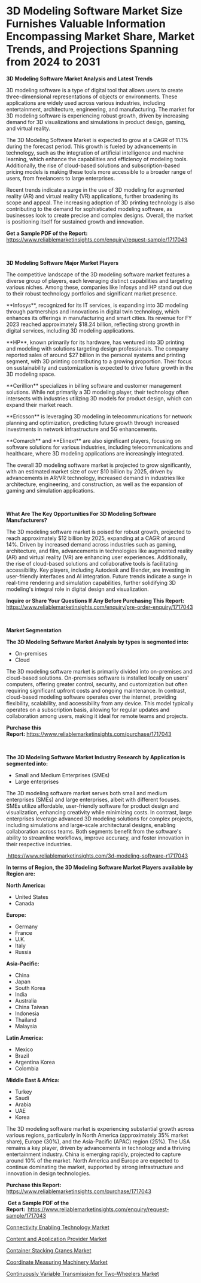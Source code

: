 <p><h1>3D Modeling Software Market Size Furnishes Valuable Information Encompassing Market Share, Market Trends, and Projections Spanning from 2024 to 2031</h1></p><p><strong>3D Modeling Software Market Analysis and Latest Trends</strong></p>
<p><p>3D modeling software is a type of digital tool that allows users to create three-dimensional representations of objects or environments. These applications are widely used across various industries, including entertainment, architecture, engineering, and manufacturing. The market for 3D modeling software is experiencing robust growth, driven by increasing demand for 3D visualizations and simulations in product design, gaming, and virtual reality.</p><p>The 3D Modeling Software Market is expected to grow at a CAGR of 11.1% during the forecast period. This growth is fueled by advancements in technology, such as the integration of artificial intelligence and machine learning, which enhance the capabilities and efficiency of modeling tools. Additionally, the rise of cloud-based solutions and subscription-based pricing models is making these tools more accessible to a broader range of users, from freelancers to large enterprises.</p><p>Recent trends indicate a surge in the use of 3D modeling for augmented reality (AR) and virtual reality (VR) applications, further broadening its scope and appeal. The increasing adoption of 3D printing technology is also contributing to the demand for sophisticated modeling software, as businesses look to create precise and complex designs. Overall, the market is positioning itself for sustained growth and innovation.</p></p>
<p><strong>Get a Sample PDF of the Report:&nbsp;</strong> <a href="https://www.reliablemarketinsights.com/enquiry/request-sample/1717043?utm_campaign=1340&utm_medium=2&utm_source=Github&utm_content=ia&utm_term=10102024&utm_id=3d-modeling-software">https://www.reliablemarketinsights.com/enquiry/request-sample/1717043</a></p>
<p>&nbsp;</p>
<p><strong>3D Modeling Software Major Market Players</strong></p>
<p><p>The competitive landscape of the 3D modeling software market features a diverse group of players, each leveraging distinct capabilities and targeting various niches. Among these, companies like Infosys and HP stand out due to their robust technology portfolios and significant market presence.</p><p>**Infosys**, recognized for its IT services, is expanding into 3D modeling through partnerships and innovations in digital twin technology, which enhances its offerings in manufacturing and smart cities. Its revenue for FY 2023 reached approximately $18.24 billion, reflecting strong growth in digital services, including 3D modeling applications.</p><p>**HP**, known primarily for its hardware, has ventured into 3D printing and modeling with solutions targeting design professionals. The company reported sales of around $27 billion in the personal systems and printing segment, with 3D printing contributing to a growing proportion. Their focus on sustainability and customization is expected to drive future growth in the 3D modeling space.</p><p>**Cerillion** specializes in billing software and customer management solutions. While not primarily a 3D modeling player, their technology often intersects with industries utilizing 3D models for product design, which can expand their market reach. </p><p>**Ericsson** is leveraging 3D modeling in telecommunications for network planning and optimization, predicting future growth through increased investments in network infrastructure and 5G enhancements.</p><p>**Comarch** and **Elinext** are also significant players, focusing on software solutions for various industries, including telecommunications and healthcare, where 3D modeling applications are increasingly integrated.</p><p>The overall 3D modeling software market is projected to grow significantly, with an estimated market size of over $10 billion by 2025, driven by advancements in AR/VR technology, increased demand in industries like architecture, engineering, and construction, as well as the expansion of gaming and simulation applications.</p></p>
<p>&nbsp;</p>
<p><strong>What Are The Key Opportunities For 3D Modeling Software Manufacturers?</strong></p>
<p><p>The 3D modeling software market is poised for robust growth, projected to reach approximately $12 billion by 2025, expanding at a CAGR of around 14%. Driven by increased demand across industries such as gaming, architecture, and film, advancements in technologies like augmented reality (AR) and virtual reality (VR) are enhancing user experiences. Additionally, the rise of cloud-based solutions and collaborative tools is facilitating accessibility. Key players, including Autodesk and Blender, are investing in user-friendly interfaces and AI integration. Future trends indicate a surge in real-time rendering and simulation capabilities, further solidifying 3D modeling's integral role in digital design and visualization.</p></p>
<p><strong>Inquire or Share Your Questions If Any Before Purchasing This Report:</strong> <a href="https://www.reliablemarketinsights.com/enquiry/pre-order-enquiry/1717043?utm_campaign=1340&utm_medium=2&utm_source=Github&utm_content=ia&utm_term=10102024&utm_id=3d-modeling-software">https://www.reliablemarketinsights.com/enquiry/pre-order-enquiry/1717043</a></p>
<p>&nbsp;</p>
<p><strong>Market Segmentation</strong></p>
<p><strong>The 3D Modeling Software Market Analysis by types is segmented into:</strong></p>
<p><ul><li>On-premises</li><li>Cloud</li></ul></p>
<p><p>The 3D modeling software market is primarily divided into on-premises and cloud-based solutions. On-premises software is installed locally on users' computers, offering greater control, security, and customization but often requiring significant upfront costs and ongoing maintenance. In contrast, cloud-based modeling software operates over the internet, providing flexibility, scalability, and accessibility from any device. This model typically operates on a subscription basis, allowing for regular updates and collaboration among users, making it ideal for remote teams and projects.</p></p>
<p><strong>Purchase this Report:&nbsp;</strong><a href="https://www.reliablemarketinsights.com/purchase/1717043?utm_campaign=1340&utm_medium=2&utm_source=Github&utm_content=ia&utm_term=10102024&utm_id=3d-modeling-software">https://www.reliablemarketinsights.com/purchase/1717043</a></p>
<p>&nbsp;</p>
<p><strong>The 3D Modeling Software Market Industry Research by Application is segmented into:</strong></p>
<p><ul><li>Small and Medium Enterprises (SMEs)</li><li>Large enterprises</li></ul></p>
<p><p>The 3D modeling software market serves both small and medium enterprises (SMEs) and large enterprises, albeit with different focuses. SMEs utilize affordable, user-friendly software for product design and visualization, enhancing creativity while minimizing costs. In contrast, large enterprises leverage advanced 3D modeling solutions for complex projects, including simulations and large-scale architectural designs, enabling collaboration across teams. Both segments benefit from the software's ability to streamline workflows, improve accuracy, and foster innovation in their respective industries.</p></p>
<p><a href="https://www.reliablemarketinsights.com/3d-modeling-software-r1717043?utm_campaign=1340&utm_medium=2&utm_source=Github&utm_content=ia&utm_term=10102024&utm_id=3d-modeling-software">&nbsp;https://www.reliablemarketinsights.com/3d-modeling-software-r1717043</a></p>
<p><strong>In terms of Region, the 3D Modeling Software Market Players available by Region are:</strong></p>
<p>
    <p> <strong> North America: </strong>
        <ul>
            <li>United States</li>
            <li>Canada</li>
        </ul>
        </p> 
    <p> <strong> Europe: </strong>
        <ul>
            <li>Germany</li>
            <li>France</li>
            <li>U.K.</li>
            <li>Italy</li>
            <li>Russia</li>
        </ul>
        </p> 
    <p> <strong> Asia-Pacific: </strong>
        <ul>
            <li>China</li>
            <li>Japan</li>
            <li>South Korea</li>
            <li>India</li>
            <li>Australia</li>
            <li>China Taiwan</li>
            <li>Indonesia</li>
            <li>Thailand</li>
            <li>Malaysia</li>
        </ul>
        </p> 
    <p> <strong> Latin America: </strong>
        <ul>
            <li>Mexico</li>
            <li>Brazil</li>
            <li>Argentina Korea</li>
            <li>Colombia</li>
        </ul>
        </p> 
    <p> <strong> Middle East & Africa: </strong>
        <ul>
            <li>Turkey</li>
            <li>Saudi</li>
            <li>Arabia</li>
            <li>UAE</li>
            <li>Korea</li>
        </ul>
    </p>
    </p>
<p><p>The 3D modeling software market is experiencing substantial growth across various regions, particularly in North America (approximately 35% market share), Europe (30%), and the Asia-Pacific (APAC) region (25%). The USA remains a key player, driven by advancements in technology and a thriving entertainment industry. China is emerging rapidly, projected to capture around 10% of the market. North America and Europe are expected to continue dominating the market, supported by strong infrastructure and innovation in design technologies.</p></p>
<p><strong>Purchase this Report: </strong><a href="https://www.reliablemarketinsights.com/purchase/1717043?utm_campaign=1340&utm_medium=2&utm_source=Github&utm_content=ia&utm_term=10102024&utm_id=3d-modeling-software">https://www.reliablemarketinsights.com/purchase/1717043</a></p>
<p>&nbsp;<strong>Get a Sample PDF of the Report:&nbsp;&nbsp;</strong><a href="https://www.reliablemarketinsights.com/enquiry/request-sample/1717043?utm_campaign=1340&utm_medium=2&utm_source=Github&utm_content=ia&utm_term=10102024&utm_id=3d-modeling-software">https://www.reliablemarketinsights.com/enquiry/request-sample/1717043</a></p>
<p><strong></strong></p>
<p><p><a href="https://www.linkedin.com/pulse/connectivity-enabling-technology-sector-surge-12-growth-roadmap-ru4vf?utm_campaign=1340&utm_medium=2&utm_source=Github&utm_content=ia&utm_term=10102024&utm_id=3d-modeling-software">Connectivity Enabling Technology Market</a></p><p><a href="https://www.linkedin.com/pulse/content-application-provider-market-indicators-size-regional-vpktf?utm_campaign=1340&utm_medium=2&utm_source=Github&utm_content=ia&utm_term=10102024&utm_id=3d-modeling-software">Content and Application Provider Market</a></p><p><a href="https://www.linkedin.com/pulse/global-container-stacking-cranes-market-trends-innovations-ih1de?utm_campaign=1340&utm_medium=2&utm_source=Github&utm_content=ia&utm_term=10102024&utm_id=3d-modeling-software">Container Stacking Cranes Market</a></p><p><a href="https://www.linkedin.com/pulse/coordinate-measuring-machinery-market-forecasts-trends-5kirc?utm_campaign=1340&utm_medium=2&utm_source=Github&utm_content=ia&utm_term=10102024&utm_id=3d-modeling-software">Coordinate Measuring Machinery Market</a></p><p><a href="https://www.linkedin.com/pulse/navigating-continuously-variable-transmission-two-wheelers-jprke?utm_campaign=1340&utm_medium=2&utm_source=Github&utm_content=ia&utm_term=10102024&utm_id=3d-modeling-software">Continuously Variable Transmission for Two-Wheelers Market</a></p></p>